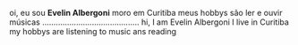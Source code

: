 oi, eu sou **Evelin Albergoni**
moro em Curitiba
meus hobbys são ler e ouvir músicas
...........................................
hi, I am Evelin Albergoni 
I live in Curitiba
my hobbys are listening to music ans reading
